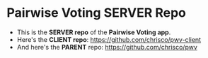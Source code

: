 # Pairwise Voting SERVER Repo

* This is the __SERVER repo__ of the __Pairwise Voting app__.
* Here's the __CLIENT repo__: https://github.com/chrisco/pwv-client
* And here's the __PARENT__ repo: https://github.com/chrisco/pwv
